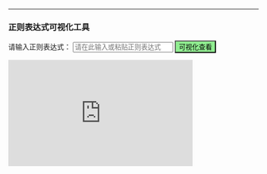 ---

### 正则表达式可视化工具

<div>
请输入正则表达式：
  <input type="text" autocomplete="off" id="regexInput" placeholder="请在此输入或粘贴正则表达式" style="width:40%">
  <button onclick="visualizeFunc()" style="background-color:lightgreen">可视化查看</button>
</div>
<p id="visualizeTips"></p>
<div id="regex">
  <iframe id="regexChart" frameborder="0" width="371" height="214" src="https://jex.im/regulex/#!embed=true&flags=&re=^Welcome To r2coding\.com$"></iframe>
</div>
